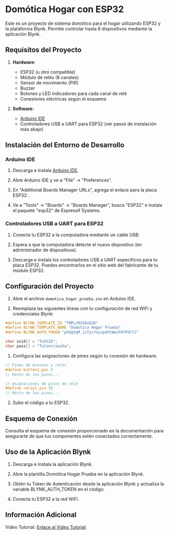 # Domótica Hogar  con ESP32

Este es un proyecto de sistema domótico para el hogar utilizando ESP32 y la plataforma Blynk. Permite controlar hasta 8 dispositivos mediante la aplicación Blynk.

## Requisitos del Proyecto

1. **Hardware:**
   - ESP32 (u otro compatible)
   - Módulo de relés (8 canales)
   - Sensor de movimiento (PIR)
   - Buzzer
   - Botones y LED indicadores para cada canal de relé
   - Conexiones eléctricas según el esquema

2. **Software:**
   - [Arduino IDE](https://www.arduino.cc/en/software)
   - Controladores USB a UART para ESP32 (ver pasos de instalación más abajo)

## Instalación del Entorno de Desarrollo

### Arduino IDE

1. Descarga e instala [Arduino IDE](https://www.arduino.cc/en/software).

2. Abre Arduino IDE y ve a "File" -> "Preferences".

3. En "Additional Boards Manager URLs", agrega el enlace para la placa ESP32:
 [](https://dl.espressif.com/dl/package_esp32_index.json).

5. Ve a "Tools" -> "Boards" -> "Boards Manager", busca "ESP32" e instala el paquete "esp32" de Espressif Systems.

### Controladores USB a UART para ESP32

1. Conecta tu ESP32 a la computadora mediante un cable USB.

2. Espera a que la computadora detecte el nuevo dispositivo (en administrador de dispositivos).

3. Descarga e instala los controladores USB a UART específicos para tu placa ESP32. Puedes encontrarlos en el sitio web del fabricante de tu módulo ESP32.

## Configuración del Proyecto

1. Abre el archivo `domotica_hogar_prueba.ino` en Arduino IDE.

2. Reemplaza las siguientes líneas con tu configuración de red WiFi y credenciales Blynk:

```cpp
#define BLYNK_TEMPLATE_ID "TMPL29IO9xEIK"
#define BLYNK_TEMPLATE_NAME "Domótica Hogar Prueba"
#define BLYNK_AUTH_TOKEN "pSQg5qM_izTycYxLnpdVCWwiF07PdCYJ"

char ssid[] = "TuSSID";
char pass[] = "TuContraseña";
```
1. Configura las asignaciones de pines según tu conexión de hardware:
```cpp
// Pines de botones y relés
#define button1_pin 5
// Resto de los pines...

// Asignaciones de pines de relé
#define relay1_pin 33
// Resto de los pines...
```
2. Sube el código a tu ESP32.

## Esquema de Conexión
Consulta el esquema de conexión proporcionado en la documentación para asegurarte de que tus componentes estén conectados correctamente.
##  Uso de la Aplicación Blynk
1. Descarga e instala la aplicación Blynk.

2. Abre la plantilla Domótica Hogar Prueba en la aplicación Blynk.

3. Obtén tu Token de Autenticación desde la aplicación Blynk y actualiza la variable BLYNK_AUTH_TOKEN en el código.

4. Conecta tu ESP32 a la red WiFi.


## Información Adicional
Video Tutorial: [Enlace al Video Tutorial](https://youtu.be/fF7agDvPDrI?si=fWMo8Ls-iXXhqYRL).
